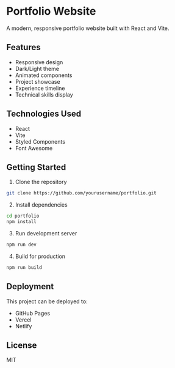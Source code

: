 # Portfolio Website

A modern, responsive portfolio website built with React and Vite.

## Features

- Responsive design
- Dark/Light theme
- Animated components
- Project showcase
- Experience timeline
- Technical skills display

## Technologies Used

- React
- Vite
- Styled Components
- Font Awesome

## Getting Started

1. Clone the repository
```bash
git clone https://github.com/yourusername/portfolio.git
```

2. Install dependencies
```bash
cd portfolio
npm install
```

3. Run development server
```bash
npm run dev
```

4. Build for production
```bash
npm run build
```

## Deployment

This project can be deployed to:
- GitHub Pages
- Vercel
- Netlify

## License

MIT
